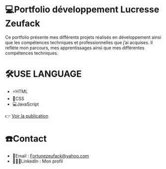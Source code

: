 # 💻Portfolio développement Lucresse Zeufack
> 
Ce portfolio présente mes différents projets réalisés en développement ainsi que les compétences techniques et professionnelles que j’ai acquises. Il reflète mon parcours, mes apprentissages ainsi que mes différentes compétences techniques.

# 🛠️USE LANGUAGE
* ⚡HTML
* 🎨CSS
* 💻JavaScript

👉 [Voir la publication](https://lucressefz.github.io/projet-portfolio/)

# ☎️Contact
* 📧Email : Fortunezeufack@yahoo.com
* 👩🏾‍💼LinkedIn : Mon profil

